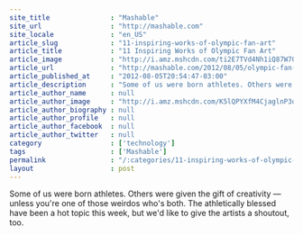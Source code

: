 ```yaml
---
site_title               : "Mashable"
site_url                 : "http://mashable.com"
site_locale              : "en_US"
article_slug             : "11-inspiring-works-of-olympic-fan-art"
article_title            : "11 Inspiring Works of Olympic Fan Art"
article_image            : "http://i.amz.mshcdn.com/ti2E7TVd4Nh1iQ87W7Q01Wu_FEw=/1200x627/2012%2F12%2F04%2F22%2F11inspiring.cbX.jpg"
article_url              : "http://mashable.com/2012/08/05/olympic-fan-art/"
article_published_at     : "2012-08-05T20:54:47-03:00"
article_description      : "Some of us were born athletes. Others were given the gift of creativity — unless you're one of those weirdos who's both. The athletically blessed have been a hot topic this week, but we'd like to give the artists a shoutout, too."
article_author_name      : null
article_author_image     : "http://i.amz.mshcdn.com/K5lQPYXfM4CjaglnP3qWxmpoBP8=/90x90/2016%2F06%2F30%2F3a%2F201503300cHeadshot_20.16030.33c69.jpg"
article_author_biography : null
article_author_profile   : null
article_author_facebook  : null
article_author_twitter   : null
category                 : ['technology']
tags                     : ['Mashable']
permalink                : "/:categories/11-inspiring-works-of-olympic-fan-art/"
layout                   : post
---
```


Some of us were born athletes. Others were given the gift of creativity — unless you're one of those weirdos who's both. The athletically blessed have been a hot topic this week, but we'd like to give the artists a shoutout, too.
